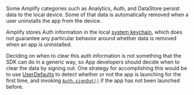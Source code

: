 Some Amplify categories such as Analytics, Auth, and DataStore persist data to the local device. Some of that data is automatically removed when a user uninstalls the app from the device.

Amplify stores Auth information in the local [system keychain](https://developer.apple.com/documentation/security/keychain_services), which does not guarantee any particular behavior around whether data is removed when an app is uninstalled.

Deciding on when to clear this auth information is not something that the SDK can do in a generic way, so App developers should decide when to clear the data by signing out. One strategy for accomplishing this would be to use [UserDefaults](https://developer.apple.com/documentation/foundation/userdefaults) to detect whether or not the app is launching for the first time, and invoking [`Auth.signOut()`](~/lib/auth/signOut.md) if the app has not been launched before.